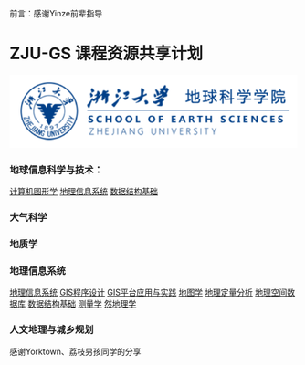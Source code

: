 前言：感谢Yinze前辈指导
# ZJU-GS 课程资源共享计划
![image](https://github.com/LITCHIBOY/ZJU-GS/blob/master/Readme_Img/b1dca1d2fb04a2d934705fe0d9f00a7.png?raw=true)


### 地球信息科学与技术：
[计算机图形学](https://github.com/LITCHIBOY/ZJU-GS/tree/master/计算机图形学)
[地理信息系统](https://github.com/LITCHIBOY/ZJU-GS/tree/master/地理信息系统)
[数据结构基础](https://github.com/yorktownting/ZJUGIS_SurvivalGuide/tree/master/数据结构基础)

### 大气科学



### 地质学


### 地理信息系统
[地理信息系统](https://github.com/yorktownting/ZJUGIS_SurvivalGuide/tree/master/地理信息系统)
[GIS程序设计](https://github.com/yorktownting/ZJUGIS_SurvivalGuide/tree/master/GIS程序设计)
[GIS平台应用与实践](https://github.com/yorktownting/ZJUGIS_SurvivalGuide/tree/master/GIS平台应用与实践)
[地图学](https://github.com/yorktownting/ZJUGIS_SurvivalGuide/tree/master/地图学)
[地理定量分析](https://github.com/yorktownting/ZJUGIS_SurvivalGuide/tree/master/地理定量分析)
[地理空间数据库](https://github.com/yorktownting/ZJUGIS_SurvivalGuide/tree/master/地理空间数据库)
[数据结构基础](https://github.com/yorktownting/ZJUGIS_SurvivalGuide/tree/master/数据结构基础)
[测量学](https://github.com/yorktownting/ZJUGIS_SurvivalGuide/tree/master/测量学)
[然地理学](https://github.com/yorktownting/ZJUGIS_SurvivalGuide/tree/master/自然地理学)

### 人文地理与城乡规划









感谢Yorktown、荔枝男孩同学的分享
